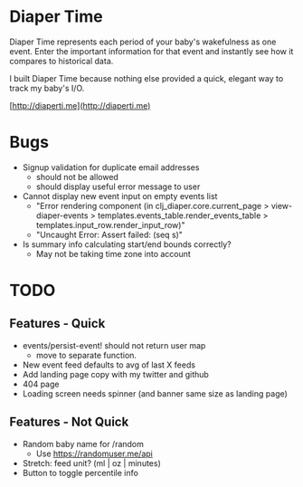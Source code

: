 # Diaper Time

Diaper Time represents each period of your baby's wakefulness as one event. Enter the important information for that event and instantly see how it compares to historical data.

I built Diaper Time because nothing else provided a quick, elegant way to track my baby's I/O.

[http://diaperti.me](http://diaperti.me)

# Bugs
- Signup validation for duplicate email addresses
  - should not be allowed
  - should display useful error message to user
- Cannot display new event input on empty events list
  - "Error rendering component (in clj_diaper.core.current_page > view-diaper-events > templates.events_table.render_events_table > templates.input_row.render_input_row)"
  - "Uncaught Error: Assert failed: (seq s)"
- Is summary info calculating start/end bounds correctly?
  - May not be taking time zone into account

# TODO

## Features - Quick

- events/persist-event! should not return user map
  - move to separate function.
- New event feed defaults to avg of last X feeds
- Add landing page copy with my twitter and github
- 404 page
- Loading screen needs spinner (and banner same size as landing page)

## Features - Not Quick

- Random baby name for /random
  - Use https://randomuser.me/api
- Stretch: feed unit? (ml | oz | minutes)
- Button to toggle percentile info
